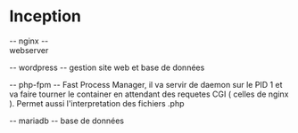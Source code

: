 # Inception

-- nginx -- \
webserver

-- wordpress --
gestion site web et base de données

-- php-fpm --
Fast Process Manager, il va servir de daemon sur le PID 1 et va faire tourner le container en attendant des requetes
CGI ( celles de nginx ).
Permet aussi l'interpretation des fichiers .php

-- mariadb --
base de données
